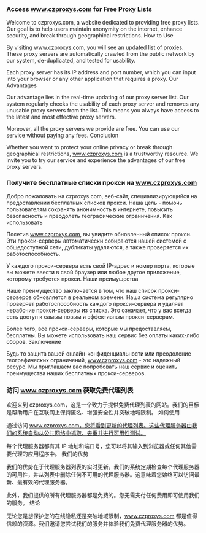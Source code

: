 ### Access www.czproxys.com for Free Proxy Lists

Welcome to czproxys.com, a website dedicated to providing free proxy lists. Our goal is to help users maintain anonymity on the internet, enhance security, and break through geographical restrictions.
How to Use

By visiting www.czproxys.com, you will see an updated list of proxies. These proxy servers are automatically crawled from the public network by our system, de-duplicated, and tested for usability.

Each proxy server has its IP address and port number, which you can input into your browser or any other application that requires a proxy.
Our Advantages

Our advantage lies in the real-time updating of our proxy server list. Our system regularly checks the usability of each proxy server and removes any unusable proxy servers from the list. This means you always have access to the latest and most effective proxy servers.

Moreover, all the proxy servers we provide are free. You can use our service without paying any fees.
Conclusion

Whether you want to protect your online privacy or break through geographical restrictions, www.czproxys.com is a trustworthy resource. We invite you to try our service and experience the advantages of our free proxy servers.

### Получите бесплатные списки прокси на www.czproxys.com

Добро пожаловать на czproxys.com, веб-сайт, специализирующийся на предоставлении бесплатных списков прокси. Наша цель - помочь пользователям сохранять анонимность в интернете, повысить безопасность и преодолеть географические ограничения.
Как использовать

Посетив www.czproxys.com, вы увидите обновленный список прокси. Эти прокси-серверы автоматически собираются нашей системой с общедоступной сети, дубликаты удаляются, а также проверяется их работоспособность.

У каждого прокси-сервера есть свой IP-адрес и номер порта, которые вы можете ввести в свой браузер или любое другое приложение, которому требуется прокси.
Наши преимущества

Наше преимущество заключается в том, что наш список прокси-серверов обновляется в реальном времени. Наша система регулярно проверяет работоспособность каждого прокси-сервера и удаляет нерабочие прокси-серверы из списка. Это означает, что у вас всегда есть доступ к самым новым и эффективным прокси-серверам.

Более того, все прокси-серверы, которые мы предоставляем, бесплатны. Вы можете использовать наш сервис без оплаты каких-либо сборов.
Заключение

Будь то защита вашей онлайн-конфиденциальности или преодоление географических ограничений, www.czproxys.com - это надежный ресурс. Мы приглашаем вас попробовать наш сервис и оценить преимущества наших бесплатных прокси-серверов.

### 访问 www.czproxys.com 获取免费代理列表

欢迎来到 czproxys.com，这是一个致力于提供免费代理列表的网站。我们的目标是帮助用户在互联网上保持匿名、增强安全性并突破地域限制。
如何使用

通过访问 www.czproxys.com，您将看到更新的代理列表。这些代理服务器由我们的系统自动从公共网络中抓取、去重并进行可用性测试。

每个代理服务器都有其 IP 地址和端口号，您可以将其输入到浏览器或任何其他需要代理的应用程序中。
我们的优势

我们的优势在于代理服务器列表的实时更新。我们的系统定期检查每个代理服务器的可用性，并从列表中删除任何不可用的代理服务器。这意味着您始终可以访问最新、最有效的代理服务器。

此外，我们提供的所有代理服务器都是免费的。您无需支付任何费用即可使用我们的服务。
结论

无论您是想保护您的在线隐私还是突破地域限制，www.czproxys.com 都是值得信赖的资源。我们邀请您尝试我们的服务并体验我们免费代理服务器的优势。
